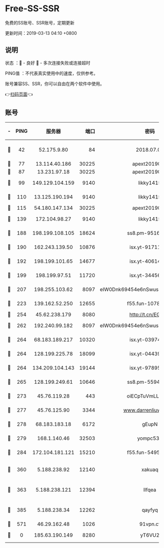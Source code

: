 # Free-SS-SSR

免费的SS账号、SSR账号，定期更新

更新时间：2019-03-13 04:10 +0800

## 说明

状态     ：🙂 - 良好 🙁 - 多次连接失败或连接超时

PING值   ：不代表真实使用中的速度，仅供参考。

账号兼容SS、SSR，你可以自由在两个软件中使用。

👉[扫码页面](https://liesauer.github.io/Free-SS-SSR/)👈

## 账号

|-|PING|服务器|端口|密码|加密方式|区域|
|:----:|:----:|:-----:|-----:|:----:|:----:|:----:|
|🙂|42|52.175.9.80|84|2018.07.07|chacha20-ietf-poly1305|HK|
|🙂|77|13.114.40.186|30225|apext2019006|chacha20|JP|
|🙂|87|13.231.97.18|30225|apext2019006|chacha20|JP|
|🙂|99|149.129.104.159|9140|likky1415|aes-256-cfb|HK|
|🙂|110|13.125.190.194|9140|likky1415|aes-256-cfb|KR|
|🙂|115|54.180.147.134|30225|apext2019006|chacha20|KR|
|🙂|139|172.104.98.27|9140|likky1415|aes-256-cfb|JP|
|🙂|188|198.199.108.105|18624|ss8.pm-95169618|aes-256-cfb|US|
|🙂|190|162.243.139.50|10876|isx.yt-91711521|aes-256-cfb|US|
|🙂|192|198.199.101.65|14677|isx.yt-40614387|aes-256-cfb|US|
|🙂|199|198.199.97.51|11720|isx.yt-34456553|aes-256-cfb|US|
|🙂|207|198.255.103.62|8097|eIW0Dnk69454e6nSwuspv9DmS201tQ0D|aes-256-cfb|US|
|🙂|223|139.162.52.250|12655|f55.fun-10786929|aes-256-cfb|SG|
|🙂|254|45.62.238.179|8080|http://t.cn/EGJIyrl|rc4-md5|CA|
|🙂|262|192.240.99.182|8097|eIW0Dnk69454e6nSwuspv9DmS201tQ0D|aes-256-cfb|US|
|🙂|264|68.183.189.217|10320|isx.yt-03974606|aes-256-cfb|SG|
|🙂|264|128.199.225.78|18099|isx.yt-04439562|aes-256-cfb|SG|
|🙂|264|134.209.104.143|19144|isx.yt-97895739|aes-256-cfb|SG|
|🙂|265|128.199.249.61|10646|ss8.pm-55944439|aes-256-cfb|SG|
|🙂|273|45.76.119.28|443|oiECpTuVmLLxk4Ts|aes-256-cfb|AU|
|🙂|277|45.76.125.90|3344|www.darrenliuwei.com|aes-256-cfb|AU|
|🙂|278|68.183.183.18|6172|gEupN|aes-256-cfb|SG|
|🙂|279|168.1.140.46|32503|yompc535|aes-256-cfb|AU|
|🙂|284|172.104.181.121|15210|f55.fun-54958208|aes-256-cfb|SG|
|🙂|360|5.188.238.92|12140|xakuaq|chacha20-ietf-poly1305|BR|
|🙂|363|5.188.238.121|12394|llfqea|chacha20-ietf-poly1305|BR|
|🙂|385|5.188.238.34|12262|qayfyq|chacha20-ietf-poly1305|BR|
|🙂|571|46.29.162.48|1026|91vpn.cf|rc4-md5|RU|
|🙁|0|185.63.190.149|8280|yT6VU2|aes-256-cfb|RU|
